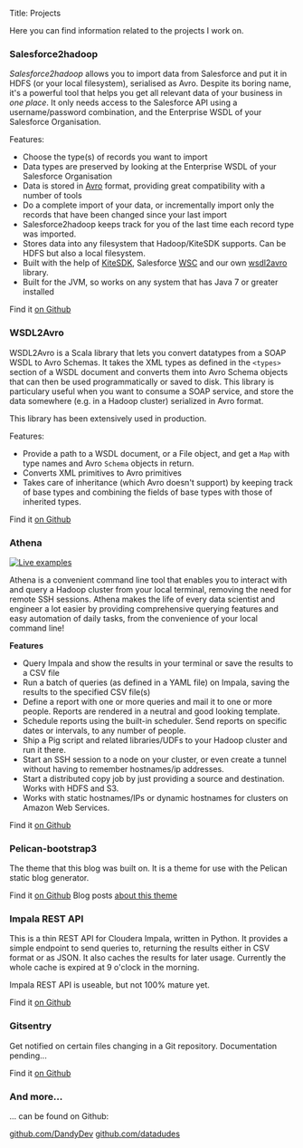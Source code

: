 Title: Projects

Here you can find information related to the projects I work on.

### Salesforce2hadoop

_Salesforce2hadoop_ allows you to import data from Salesforce and put it in HDFS (or your local filesystem), serialised as 
Avro. Despite its boring name, it's a powerful tool that helps you get all relevant data of your business in _one place_. 
It only needs access to the Salesforce API using a username/password combination, and the Enterprise WSDL of your 
Salesforce Organisation.

Features:

- Choose the type(s) of records you want to import
- Data types are preserved by looking at the Enterprise WSDL of your Salesforce Organisation
- Data is stored in [Avro](https://avro.apache.org/docs/current/) format, providing great compatibility with a number of tools
- Do a complete import of your data, or incrementally import only the records that have been changed since your last import
- Salesforce2hadoop keeps track for you of the last time each record type was imported.
- Stores data into any filesystem that Hadoop/KiteSDK supports. Can be HDFS but also a local filesystem.
- Built with the help of [KiteSDK](http://kitesdk.org/), Salesforce [WSC](https://github.com/forcedotcom/wsc) and our own [wsdl2avro](https://github.com/datadudes/wsdl2avro) library.
- Built for the JVM, so works on any system that has Java 7 or greater installed

Find it [on Github](https://github.com/datadudes/salesforce2hadoop)

### WSDL2Avro

WSDL2Avro is a Scala library that lets you convert datatypes from a SOAP WSDL to Avro Schemas. It takes the XML types as 
defined in the `<types>` section of a WSDL document and converts them into Avro Schema objects that can then be used 
programmatically or saved to disk. This library is particulary useful when you want to consume a SOAP service, and store 
the data somewhere (e.g. in a Hadoop cluster) serialized in Avro format.

This library has been extensively used in production.

Features:

- Provide a path to a WSDL document, or a File object, and get a `Map` with type names and Avro `Schema` objects in return.
- Converts XML primitives to Avro primitives
- Takes care of inheritance (which Avro doesn't support) by keeping track of base types and combining the fields of 
base types with those of inherited types.

Find it [on Github](https://github.com/datadudes/wsdl2avro)

### Athena

[![Live examples](terminal.gif)](https://asciinema.org/a/15439)

Athena is a convenient command line tool that enables you to interact with and query a Hadoop cluster from your local terminal, 
removing the need for remote SSH sessions. Athena makes the life of every data scientist and engineer a lot easier by 
providing comprehensive querying features and easy automation of daily tasks, from the convenience of your local command line!

**Features**

- Query Impala and show the results in your terminal or save the results to a CSV file
- Run a batch of queries (as defined in a YAML file) on Impala, saving the results to the specified CSV file(s)
- Define a report with one or more queries and mail it to one or more people. Reports are rendered in a neutral and good looking template.
- Schedule reports using the built-in scheduler. Send reports on specific dates or intervals, to any number of people.
- Ship a Pig script and related libraries/UDFs to your Hadoop cluster and run it there.
- Start an SSH session to a node on your cluster, or even create a tunnel without having to remember hostnames/ip addresses.
- Start a distributed copy job by just providing a source and destination. Works with HDFS and S3.
- Works with static hostnames/IPs or dynamic hostnames for clusters on Amazon Web Services.

Find it [on Github](https://github.com/datadudes/athena)

### Pelican-bootstrap3

The theme that this blog was built on. It is a theme for use with the Pelican static blog generator.

Find it [on Github](https://github.com/DandyDev/pelican-bootstrap3)
Blog posts [about this theme](http://dandydev.net/tags/pelican)

### Impala REST API

This is a thin REST API for Cloudera Impala, written in Python. It provides a simple endpoint to send queries to, returning the results either in CSV format or as JSON. It also caches the results for later usage. Currently the whole cache is expired at 9 o'clock in the morning.

Impala REST API is useable, but not 100% mature yet.

Find it [on Github](https://github.com/datadudes/impala-rest-api)

### Gitsentry

Get notified on certain files changing in a Git repository. Documentation pending...

Find it [on Github](https://github.com/DandyDev/gitsentry)

### And more...

... can be found on Github:

[github.com/DandyDev](https://github.com/DandyDev)
[github.com/datadudes](https://github.com/datadudes)